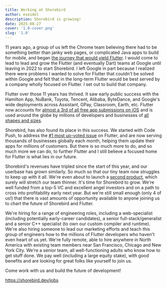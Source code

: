```yaml
---
title: Working at Shorebird
author: eseidel
description: Shorebird is growing!
date: 2025-08-27
cover: '1.0-cover.png'
slug: '1.0'
---
```

<!-- cspell:words janky -->

11 years ago, a group of us left the Chrome team believing there had to be
something better than janky web pages, or complicated Java apps to build for
mobile, and began
[the journey that would yield Flutter](https://www.youtube.com/watch?v=xqGAC5QCYuQ).
I would come to lead to lead and grow the Flutter (and eventually Dart) teams at
Google until leaving in 2022 to start Shorebird. I left Google in part because I
realized there were problems I wanted to solve for Flutter that couldn't be
solved within Google and felt that in the long-term Flutter would be best served
by a company wholly focused on Flutter. I set out to build that company.

Flutter over those 11 years has thrived. It saw early public success with the
Hamilton App, NuBank, Toyota, Tencent, Alibaba, ByteDance, and Google's wide
deployments across Assistant, GPay, Classroom, Earth, etc. Flutter now accounts
for
[almost a 3rd of all free app submissions on iOS](https://developers.googleblog.com/en/celebrating-flutters-production-era/)
and is used around the globe by millions of developers and businesses of
[all shapes and sizes](https://flutter.dev/showcase).

Shorebird, has also found its place in this success. We started with Code Push,
to address the
[#1 most up-voted issue](https://github.com/flutter/flutter/issues/14330) on
Flutter, and are now serving thousands of businesses globally each month,
helping them update their apps for millions of customers. But there is so much
more to do, and so much more we can do, to further Flutter and I still believe a
focused home for Flutter is what lies in our future.

Shorebird's revenues have tripled since the start of this year, and our userbase
has grown similarly. So much so that our tiny team now struggles to keep up with
it all. We're even about to launch a
[second product](https://ci.shorebird.dev/), which surely will stretch our team
thinner. It's time for Shorebird to grow. We're well funded from a top-5 VC and
excellent angel investors and on a path to cross into profitability early next
year. But we're still small enough (only 4 of us!) that there is vast amounts of
opportunity available to anyone joining us to chart the future of Shorebird and
Flutter.

We're hiring for a range of engineering roles, including a web-specialist
(including potentially early-career candidates), a senior full-stack/generalist
and a senior C++ specialist (to own our custom compiler and runtime). We're also
hiring someone to lead our marketing efforts and teach this group of engineers
how to the millions of Flutter developers who haven't even heart of us yet.
We're fully remote, able to hire anywhere in North America with existing team
members near San Francisco, Chicago and New York City. We're a senior team, all
well-functioning adults who know how to get stuff done. We pay well (including a
large equity stake), with good benefits and are looking for great folks like
yourself to join us.

Come work with us and build the future of development!

https://shorebird.dev/jobs
